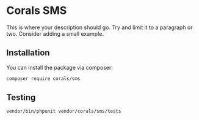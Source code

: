 # Corals SMS
This is where your description should go. Try and limit it to a paragraph or two. Consider adding a small example.

## Installation

You can install the package via composer:

```bash
composer require corals/sms
```

## Testing

```bash
vendor/bin/phpunit vendor/corals/sms/tests 
```
